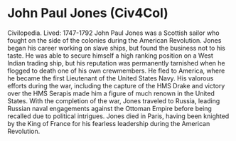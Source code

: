 # John Paul Jones (Civ4Col)

Civilopedia.
Lived: 1747-1792
John Paul Jones was a Scottish sailor who fought on the side of the colonies during the American Revolution. Jones began his career working on slave ships, but found the business not to his taste. He was able to secure himself a high ranking position on a West Indian trading ship, but his reputation was permanently tarnished when he flogged to death one of his own crewmembers. He fled to America, where he became the first Lieutenant of the United States Navy. His valorous efforts during the war, including the capture of the HMS Drake and victory over the HMS Serapis made him a figure of much renown in the United States. With the completion of the war, Jones traveled to Russia, leading Russian naval engagements against the Ottoman Empire before being recalled due to political intrigues. Jones died in Paris, having been knighted by the King of France for his fearless leadership during the American Revolution.